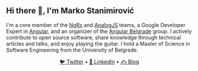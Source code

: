 ## Hi there 👋, I'm Marko Stanimirović

I'm a core member of the [NgRx](https://github.com/ngrx/platform) and [AnalogJS](https://github.com/analogjs/analog) teams, a Google Developer Expert in [Angular](https://angular.io), and an organizer of the [Angular Belgrade](https://twitter.com/angularbelgrade) group. I actively contribute to open source software, share knowledge through technical articles and talks, and enjoy playing the guitar. I hold a Master of Science in Software Engineering from the University of Belgrade.

<div align="center">
  <a href="https://twitter.com/MarkoStDev">🐦 Twitter</a> •
  <a href="https://www.linkedin.com/in/markostanimirovic">💼 LinkedIn</a> •
  <a href="https://dev.to/markostanimirovic">✍️ Blog</a>
</div>
